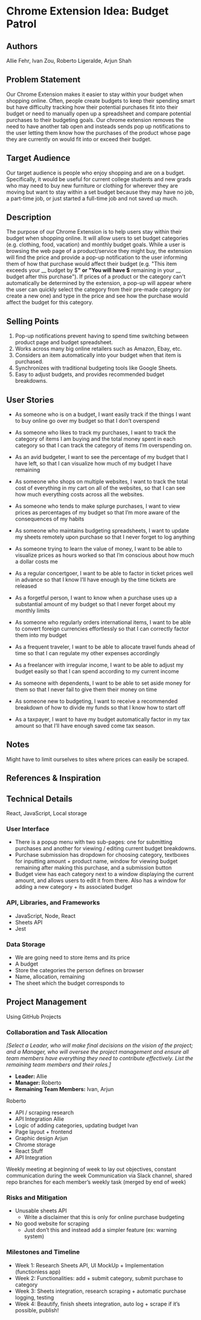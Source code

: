 # Chrome Extension Idea: Budget Patrol

## Authors

Allie Fehr, Ivan Zou, Roberto Ligeralde, Arjun Shah

## Problem Statement

Our Chrome Extension makes it easier to stay within your budget when shopping online. Often, people create budgets to keep their spending smart but have difficulty tracking how their potential purchases fit into their budget or need to manually open up a spreadsheet and compare potential purchases to their budgeting goals. Our chrome extension removes the need to have another tab open and insteads sends pop up notifications to the user letting them know how the purchases of the product whose page they are currently on would fit into or exceed their budget.

## Target Audience

Our target audience is people who enjoy shopping and are on a budget. Specifically, it would be useful for current college students and new grads who may need to buy new furniture or clothing for wherever they are moving but want to stay within a set budget because they may have no job, a part-time job, or just started a full-time job and not saved up much.

## Description

The purpose of our Chrome Extension is to help users stay within their budget when shopping online. It will allow users to set budget categories (e.g. clothing, food, vacation) and monthly budget goals. While a user is browsing the web page of a product/service they might buy, the extension will find the price and provide a pop-up notification to the user informing them of how that purchase would affect their budget (e.g. "This item exceeds your __ budget by $__" or "You will have $__ remaining in your __ budget after this purchase"). If prices of a product or the category can't automatically be determined by the extension, a pop-up will appear where the user can quickly select the category from their pre-made category (or create a new one) and type in the price and see how the purchase would affect the budget for this category. 

## Selling Points

1. Pop-up notifications prevent having to spend time switching between product page and budget spreadsheet.
2. Works across many big online retailers such as Amazon, Ebay, etc.
3. Considers an item automatically into your budget when that item is purchased.
4. Synchronizes with traditional budgeting tools like Google Sheets.
5. Easy to adjust budgets, and provides recommended budget breakdowns.

## User Stories

- As someone who is on a budget, I want easily track if the things I want to buy online go over my budget so that I don’t overspend

- As someone who likes to track my purchases, I want to track the category of items I am buying and the total money spent in each category so that I can track the category of items I’m overspending on.

- As an avid budgeter, I want to see the percentage of my budget that I have left, so that I can visualize how much of my budget I have remaining

- As someone who shops on multiple websites, I want to track the total cost of everything in my cart on all of the websites, so that I can see how much everything costs across all the websites.

- As someone who tends to make splurge purchases, I want to view prices as percentages of my budget so that I’m more aware of the consequences of my habits

- As someone who maintains budgeting spreadsheets, I want to update my sheets remotely upon purchase so that I never forget to log anything

- As someone trying to learn the value of money, I want to be able to visualize prices as hours worked so that I’m conscious about how much a dollar costs me

- As a regular concertgoer, I want to be able to factor in ticket prices well in advance so that I know I’ll have enough by the time tickets are released

- As a forgetful person, I want to know when a purchase uses up a substantial amount of my budget so that I never forget about my monthly limits

- As someone who regularly orders international items, I want to be able to convert foreign currencies effortlessly so that I can correctly factor them into my budget

- As a frequent traveler, I want to be able to allocate travel funds ahead of time so that I can regulate my other expenses accordingly

- As a freelancer with irregular income, I want to be able to adjust my budget easily so that I can spend according to my current income

- As someone with dependents, I want to be able to set aside money for them so that I never fail to give them their money on time

- As someone new to budgeting, I want to receive a recommended breakdown of how to divide my funds so that I know how to start off

- As a taxpayer, I want to have my budget automatically factor in my tax amount so that I’ll have enough saved come tax season.


## Notes

Might have to limit ourselves to sites where prices can easily be scraped. 

## References & Inspiration


## Technical Details
React, JavaScript, Local storage

### User Interface

- There is a popup menu with two sub-pages: one for submitting purchases and another for viewing / editing current budget breakdowns.
- Purchase submission has dropdown for choosing category, textboxes for inputting amount + product name, window for viewing budget remaining after making this purchase, and a submission button
- Budget view has each category next to a window displaying the current amount, and allows users to edit it from there. Also has a window for adding a new category + its associated budget


### API, Libraries, and Frameworks

- JavaScript, Node, React
- Sheets API
- Jest


### Data Storage

- We are going need to store items and its price
- A budget
- Store the categories the person defines on browser
- Name, allocation, remaining
- The sheet which the budget corresponds to


## Project Management
Using GitHub Projects 

### Collaboration and Task Allocation

_[Select a Leader, who will make final decisions on the vision of the project; and a Manager, who will oversee the project management and ensure all team members have everything they need to contribute effectively. List the remaining team members and their roles.]_

- **Leader:** Allie
- **Manager:** Roberto
- **Remaining Team Members:** Ivan, Arjun

Roberto
  - API / scraping research
  - API Integration
Allie
  - Logic of adding categories, updating budget 
Ivan
  - Page layout + frontend
  - Graphic design
Arjun
  - Chrome storage
  - React Stuff
  - API Integration

Weekly meeting at beginning of week to lay out objectives, constant communication during the week
Communication via Slack channel, shared repo branches for each member’s weekly task (merged by end of week)



### Risks and Mitigation

- Unusable sheets API
  - Write a disclaimer that this is only for online purchase budgeting
- No good website for scraping
  - Just don’t this and instead add a simpler feature (ex: warning system)

### Milestones and Timeline

- Week 1: Research Sheets API, UI MockUp + Implementation (functionless app)
- Week 2: Functionalities: add + submit category, submit purchase to category
- Week 3: Sheets integration, research scraping + automatic purchase logging, testing
- Week 4: Beautify, finish sheets integration, auto log + scrape if it’s possible, publish!


